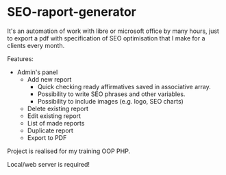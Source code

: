 # SEO-raport-generator


It's an automation of work with libre or microsoft office by many hours, just to export a pdf with specification of SEO optimisation that I make for a clients every month.

Features:
- Admin's panel
	- Add new report
		- Quick checking ready affirmatives saved in associative array.
		- Possibility to write SEO phrases and other variables.
		- Possibility to include images (e.g. logo, SEO charts)
	- Delete existing report
	- Edit existing report
	- List of made reports
	- Duplicate report
	- Export to PDF

Project is realised for my training OOP PHP.

Local/web server is required!





